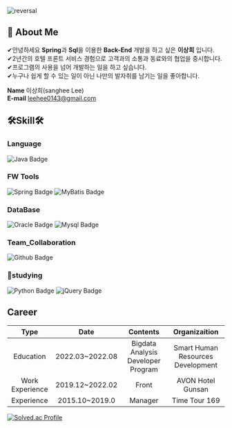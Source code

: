 ![reversal](https://capsule-render.vercel.app/api?type=wave&reversal=true&color=1A0F14&height=105&section=footer&text=%20LeeSangHee&fontColor=bc5e00&fontSize=70)

## 🙂 About Me 

✔안녕하세요 **Spring**과 **Sql**을 이용한 **Back-End** 개발을 하고 싶은 **이상희** 입니다.   
✔2년간의 호텔 프론트 서비스 경험으로 고객과의 소통과 동료와의 협업을 중시합니다.  
✔프로그램의 사용을 넘어 개발하는 일을 하고 싶습니다.  
✔누구나 쉽게 할 수 있는 일이 아닌 나만의 발자취를 남기는 일을 좋아합니다.


<strong>Name</strong> <span>이상희(sanghee Lee)</span><br>
<strong>E-mail</strong> <span>leehee0143@gmail.com</span>
<br>


## 🛠Skill🛠

### Language
![Java Badge](https://img.shields.io/badge/Java-007396?&style=flat-square&logo=Java&logoColor=white)
### FW Tools
![Spring Badge](https://img.shields.io/badge/Spring-6DB33F?&style=flat-square&logo=Spring&logoColor=white)
![MyBatis Badge](https://img.shields.io/badge/MyBatis-2B283A?&style=flat-square&logo=MyBatis&logoColor=white)
### DataBase
![Oracle Badge](https://img.shields.io/badge/Oracle-F80000?style=flat-square&logo=Oracle&logoColor=white)
![Mysql Badge](https://img.shields.io/badge/Mysql-4479A1?style=flat-square&logo=Mysql&logoColor=white)
### Team_Collaboration
![Github Badge](https://img.shields.io/badge/GitHub-181717?style=flat-square&logo=GitHub&logoColor=white)


### 📖studying
![Python Badge](https://img.shields.io/badge/Python-3776AB?style=flat-square&logo=Python&logoColor=white)
![jQuery Badge](https://img.shields.io/badge/jQuery-0769AD?style=flat-square&logo=jQuery&logoColor=white)

## Career

|Type|Date|Contents|Organizaition|
|:---:|:---:|:---:|:---:|
|Education|2022.03~2022.08|Bigdata Analysis Developer Program|Smart Human Resources Development|
|Work Experience|2019.12~2022.02|Front|AVON Hotel Gunsan|
|Experience|2015.10~2019.0|Manager|Time Tour 169|


[![Solved.ac Profile](http://mazassumnida.wtf/api/v2/generate_badge?boj=fkrxkqlwi)](https://solved.ac/fkrxkqlwi/)

